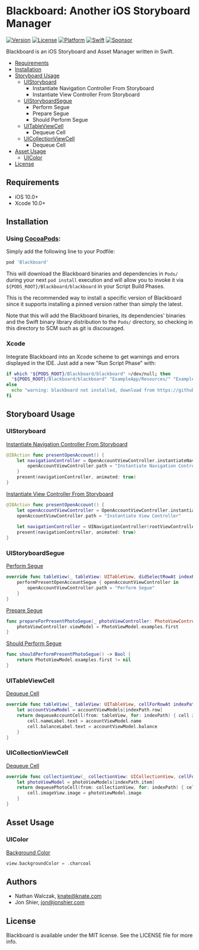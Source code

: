 # Blackboard: Another iOS Storyboard Manager

[![Version](https://img.shields.io/badge/version-6.1.0-brightgreen.svg)]()
[![License](https://img.shields.io/badge/license-MIT-222222.svg)](http://opensource.org/licenses/MIT)
[![Platform](https://img.shields.io/badge/platform-ios-lightgrey.svg)](https://developer.apple.com/ios/)
[![Swift](https://img.shields.io/badge/swift-4.2-yellow.svg)](https://swift.org)
[![Sponsor](https://img.shields.io/badge/Sponsor-Detroit%20Labs-000000.svg)](http://www.detroitlabs.com/)

Blackboard is an iOS Storyboard and Asset Manager written in Swift.

- [Requirements](#requirements)
- [Installation](#installation)
- [Storyboard Usage](#storyboard-usage)
  - [UIStoryboard](#uistoryboard)
    - Instantiate Navigation Controller From Storyboard
    - Instantiate View Controller From Storyboard
  - [UIStoryboardSegue](#uistoryboardsegue)
    - Perform Segue
    - Prepare Segue
    - Should Perform Segue
  - [UITableViewCell](#uitableviewcell)
    - Dequeue Cell
  - [UICollectionViewCell](#uicollectionviewcell)
    - Dequeue Cell
- [Asset Usage](#asset-usage)
  - [UIColor](#uicolor)
- [License](#license)

## Requirements

- iOS 10.0+
- Xcode 10.0+

## Installation

### Using [CocoaPods](https://cocoapods.org):

Simply add the following line to your Podfile:

```ruby
pod 'Blackboard'
```

This will download the Blackboard binaries and dependencies in `Pods/` during your next
`pod install` execution and will allow you to invoke it via `${PODS_ROOT}/Blackboard/blackboard`
in your Script Build Phases.

This is the recommended way to install a specific version of Blackboard since it supports
installing a pinned version rather than simply the latest.

Note that this will add the Blackboard binaries, its dependencies' binaries and the Swift binary
library distribution to the `Pods/` directory, so checking in this directory to SCM such as
git is discouraged.

### Xcode

Integrate Blackboard into an Xcode scheme to get warnings and errors displayed
in the IDE. Just add a new "Run Script Phase" with:

```bash
if which "${PODS_ROOT}/Blackboard/blackboard" >/dev/null; then
  "${PODS_ROOT}/Blackboard/blackboard" "ExampleApp/Resources/" "ExampleApp/Source/Generated/"
else
  echo "warning: blackboard not installed, download from https://github.com/NathanE73/Blackboard"
fi
```

## Storyboard Usage

### UIStoryboard

[Instantiate Navigation Controller From Storyboard](ExampleApp/Source/AccountsTableViewController.swift#L99)
```swift
@IBAction func presentOpenAccount() {
    let navigationController = OpenAccountViewController.instantiateNavigationControllerFromStoryboard { openAccountViewController in
        openAccountViewController.path = "Instantiate Navigation Controller"
    }
    present(navigationController, animated: true)
}
```

[Instantiate View Controller From Storyboard](ExampleApp/Source/AccountsTableViewController.swift#L106)
```swift
@IBAction func presentOpenAccount() {
    let openAccountViewController = OpenAccountViewController.instantiateFromStoryboard()
    openAccountViewController.path = "Instantiate View Controller"
    
    let navigationController = UINavigationController(rootViewController: openAccountViewController)
    present(navigationController, animated: true)
}
```

### UIStoryboardSegue

[Perform Segue](ExampleApp/Source/AccountsTableViewController.swift#L92)
```swift
override func tableView(_ tableView: UITableView, didSelectRowAt indexPath: IndexPath) {
    performPresentOpenAccountSegue { openAccountViewController in
        openAccountViewController.path = "Perform Segue"
    }
}
```

[Prepare Segue](ExampleApp/Source/MainViewController.swift#L97)
```swift
func prepareForPresentPhotoSegue(_ photoViewController: PhotoViewController) {
    photoViewController.viewModel = PhotoViewModel.examples.first
}
```

[Should Perform Segue](ExampleApp/Source/MainViewController.swift#L93)
```swift
func shouldPerformPresentPhotoSegue() -> Bool {
    return PhotoViewModel.examples.first != nil
}
```

### UITableViewCell

[Dequeue Cell](ExampleApp/Source/AccountsTableViewController.swift#L73)
```swift
override func tableView(_ tableView: UITableView, cellForRowAt indexPath: IndexPath) -> UITableViewCell {
    let accountViewModel = accountViewModels[indexPath.row]
    return dequeueAccountCell(from: tableView, for: indexPath) { cell in
        cell.nameLabel.text = accountViewModel.name
        cell.balanceLabel.text = accountViewModel.balance
    }
}
```

### UICollectionViewCell

[Dequeue Cell](ExampleApp/Source/PhotosCollectionViewController.swift#L37)
```swift
override func collectionView(_ collectionView: UICollectionView, cellForItemAt indexPath: IndexPath) -> UICollectionViewCell {
    let photoViewModel = photoViewModels[indexPath.item]
    return dequeuePhotoCell(from: collectionView, for: indexPath) { cell in
        cell.imageView.image = photoViewModel.image
    }
}
```

## Asset Usage

### UIColor

[Background Color](ExampleApp/Source/FooterViewController.swift#L43)
```swift
view.backgroundColor = .charcoal
```

## Authors

- Nathan Walczak, knate@knate.com
- Jon Shier, jon@jonshier.com

## License

Blackboard is available under the MIT license. See the LICENSE file for more info.

